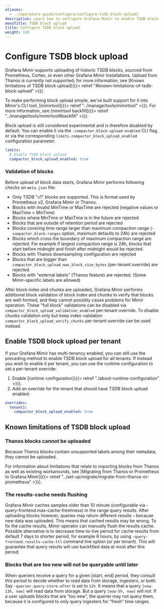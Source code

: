 ```yaml
---
aliases:
  - ../operators-guide/configure/configure-tsdb-block-upload/
description: Learn how to configure Grafana Mimir to enable TSDB block upload
menuTitle: TSDB block upload
title: Configure TSDB block upload
weight: 120
---
```


# Configure TSDB block upload

Grafana Mimir supports uploading of historic TSDB blocks, sourced from Prometheus, Cortex, or even other
Grafana Mimir installations. Upload from Thanos is currently not supported; for more information, see [Known limitations of TSDB block upload]({{< relref "#known-limitations-of-tsdb-block-upload" >}}).

To make performing block upload simple, we've built support for it into Mimir's CLI tool, [mimirtool]({{< relref "../manage/tools/mimirtool" >}}). For more information, see [mimirtool backfill]({{< relref "../manage/tools/mimirtool#backfill" >}}).

Block upload is still considered experimental and is therefore disabled by default. You can enable it via the `-compactor.block-upload-enabled`
CLI flag, or via the corresponding `limits.compactor_block_upload_enabled` configuration parameter:

```yaml
limits:
  # Enable TSDB block upload
  compactor_block_upload_enabled: true
```

### Validation of blocks

Before upload of block data starts, Grafana Mimir performs following checks on `meta.json` file:

* Only TSDB "v1" blocks are supported. This is format used by Prometheus v2, Grafana Mimir or Thanos.
* Blocks with invalid MinTime or MaxTime are rejected (negative values or MaxTime < MinTime)
* Blocks where MinTime or MaxTime is in the future are rejected
* Blocks that are outside of retention period are rejected
* Blocks covering time range larger than maximum compaction range (`-compactor.block-ranges` option, maximum defaults to 24h) are rejected
* Blocks which cross the boundary of maximum compaction range are rejected. For example if largest compaction range is 24h, blocks that start before midnight and finish after midnight would be rejected.
* Blocks with Thanos downsampling configuration are rejected
* Blocks that are bigger than `compactor_block_upload_max_block_size_bytes` (per-tenant override) are rejected.
* Blocks with "external labels" (Thanos feature) are rejected. (Some Mimir-specific labels are allowed)

After block index and chunks are uploaded, Grafana Mimir performs additional block validation of block index and chunks to verify that blocks are well-formed, and they cannot possibly cause problems for Mimir operation.
These "full block" validations can be disabled via `compactor_block_upload_validation_enabled` per-tenant override.
To disable chunks validation only but keep index-validation `compactor_block_upload_verify_chunks` per-tenant override can be used instead.

## Enable TSDB block upload per tenant

If your Grafana Mimir has multi-tenancy enabled, you can still use the preceding method to enable
TSDB block upload for all tenants. If instead you wish to enable it per tenant, you can use the
runtime configuration to set a per-tenant override:

1. Enable [runtime configuration]({{< relref "./about-runtime-configuration" >}}).
1. Add an override for the tenant that should have TSDB block upload enabled:

```yaml
overrides:
  tenant1:
    compactor_block_upload_enabled: true
```

## Known limitations of TSDB block upload

### Thanos blocks cannot be uploaded

Because Thanos blocks contain unsupported labels among their metadata, they cannot be uploaded.

For information about limitations that relate to importing blocks from Thanos as well as existing workarounds, see
[Migrating from Thanos or Prometheus to Grafana Mimir]({{< relref "../set-up/migrate/migrate-from-thanos-or-prometheus" >}}).

### The results-cache needs flushing

Grafana Mimir caches samples older than 10 minute (configurable via -query-frontend.max-cache-freshness) in the range query results.
After uploading blocks however, queries may return different results – because new data was uploaded.
This means that cached results may be wrong.
To fix the cache results, Mimir operator can manually flush the results cache.
Possible alternative is to decrease time-to-live period for cache results from default 7 days to shorter period, for example 6 hours, by using `-query-frontend.results-cache-ttl` command line option (or per tenant).
This will guarantee that query results will use backfilled data at most after this period.

### Blocks that are too new will not be queryable until later

When queriers receive a query for a given [start, end] period, they consult this period to decide whether to read
data from storage, ingesters, or both. Say `-querier.query-store-after` is set to `12h`. It means that a query
`[now-13h, now]` will read data from storage. But a query `[now-5h, now]` will _not_. If a user uploads blocks that are
“too new”, the querier may not query them, because it is configured to only query ingesters for “fresh” time ranges.
